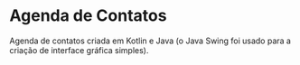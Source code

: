 # Agenda de Contatos
 Agenda de contatos criada em Kotlin e Java (o Java Swing foi usado para a criação de interface gráfica simples).
